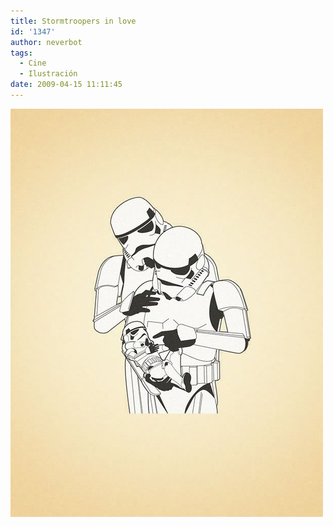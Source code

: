 ```yaml
---
title: Stormtroopers in love
id: '1347'
author: neverbot
tags:
  - Cine
  - Ilustración
date: 2009-04-15 11:11:45
---
```


![Stormtroopers in love](./stormtroopers-in-love/stormtroopers-in-love.jpg "Stormtroopers in love")